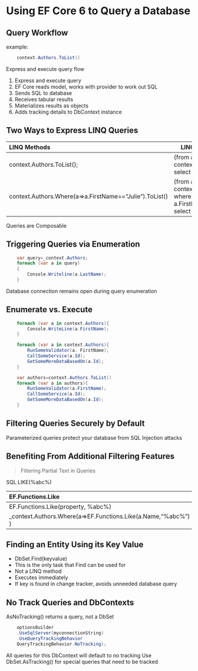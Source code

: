 # Using EF Core 6 to Query a Database

## Query Workflow

example:

```csharp
    context.Authors.ToList() 
```
Express and execute query flow

1. Express and execute query 
1. EF Core reads model, works with provider to work out SQL 
1. Sends SQL to database 
1. Receives tabular results 
1. Materializes results as objects
1. Adds tracking details to DbContext instance

## Two Ways to Express LINQ Queries

| **LINQ Methods**   | **LINQ Operators** |
|:-----------------------------------|------------|
| context.Authors.ToList();                               | (from a in context.Authors select a).ToList() |
| context.Authors.Where(a=>a.FirstName==“Julie”).ToList() | (from a in context.Authors where a.FirstName==“Julie” select a).ToList() |

Queries are Composable

## Triggering Queries via Enumeration

```csharp
    var query=_context.Authors;
    foreach (var a in query)
    {
        Console.Writeline(a.LastName);
    }
```


Database connection remains open during query enumeration

## Enumerate vs. Execute

```csharp
    foreach (var a in context.Authors){
        Console.WriteLine(a.FirstName);
    }

    foreach (var a in context.Authors){
        RunSomeValidator(a. FirstName);
        CallSomeService(a.Id);
        GetSomeMoreDataBasedOn(a.Id);
    }

    var authors=context.Authors.ToList()
    foreach (var a in authors){
        RunSomeValidator(a.FirstName);
        CallSomeService(a.Id);
        GetSomeMoreDataBasedOn(a.Id);
    }
```
 ## Filtering Queries Securely by Default

Parameterized queries protect your database from SQL Injection attacks

## Benefiting From Additional Filtering Features

> Filtering Partial Text in Queries

SQL LIKE(%abc%)

| **EF.Functions.Like**   | **LINQ Contains** |
|:-----------------------------------|------------|
|EF.Functions.Like(property, %abc%)     | property.Contains(abc) |
|_context.Authors.Where(a=>EF.Functions.Like(a.Name,“%abc%”) ) |_context.Authors.Where(a=>a.Name.Contains(“abc”)) |

## Finding an Entity Using its Key Value

- DbSet.Find(keyvalue)
- This is the only task that Find can be used for
- Not a LINQ method
- Executes immediately
- If key is found in change tracker, avoids unneeded database query

## No Track Queries and DbContexts

AsNoTracking() returns a query, not a DbSet

```csharp
    optionsBuilder
    .UseSqlServer(myconnectionString)
    .UseQueryTrackingBehavior
    QueryTrackingBehavior.NoTracking);
```
All queries for this DbContext will default to no tracking
Use DbSet.AsTracking() for special queries that need to be tracked

